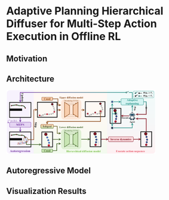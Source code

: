 # Adaptive Planning Hierarchical Diffuser for Multi-Step Action Execution in Offline RL

## Motivation

## Architecture
<img src="./figures/APHD.pdf" width="400">


## Autoregressive Model

## Visualization Results
